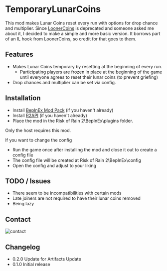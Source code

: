 # TemporaryLunarCoins

This mod makes Lunar Coins reset every run with options for drop chance and multiplier. 
Since [LoonerCoins](https://thunderstore.io/package/paddywan/LoonerCoins/) is deprecated and someone asked me about it, I decided to make a simple and more basic version.
It borrows part of an IL hook from LoonerCoins, so credit for that goes to them.

## Features
 - Makes Lunar Coins temporary by resetting at the beginning of every run.
	 - Participating players are frozen in place at the beginning of the game until everyone agrees to reset their lunar coins (to prevent griefing)
 - Drop chances and multiplier can be set via config.


## Installation

- Install [BepInEx Mod Pack](https://thunderstore.io/package/bbepis/BepInExPack/) (if you haven't already)
- Install [R2API](https://thunderstore.io/package/tristanmcpherson/R2API/) (if you haven't already)
- Place the mod in the Risk of Rain 2\BepInEx\plugins folder.

Only the host requires this mod.

If you want to change the config
- Run the game once after installing the mod and close it out to create a config file
- The config file will be created at Risk of Rain 2\BepInEx\config
- Open the config and adjust to your liking
 
## TODO / Issues
- There seem to be incompatibilities with certain mods
- Late joiners are not required to have their lunar coins removed
- Being lazy

## Contact
![contact](https://i.imgur.com/gPBrPrQ.png)

## Changelog
- 0.2.0 Update for Artifacts Update
- 0.1.0 Initial release
